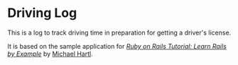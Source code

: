 # Driving Log

This is a log to track driving time in preparation for getting a driver's license.

It is based on the sample application for
[*Ruby on Rails Tutorial: Learn Rails by Example*](http://railstutorial.org/)
by [Michael Hartl](http://michaelhartl.com/).

